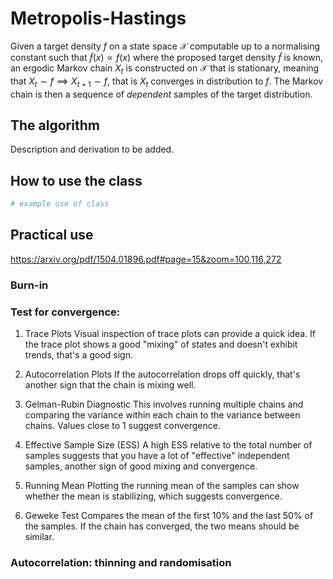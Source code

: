 # Metropolis-Hastings
Given a target density $f$ on a state space $\mathcal{X}$ computable up to a normalising constant such that $\tilde{f}(x) \propto f(x)$ where the proposed target density $\tilde{f}$ is known, an ergodic Markov chain $X_t$ is constructed on $\mathcal{X}$ that is stationary, meaning that $X_t \sim f \implies X_{t+1} \sim f$, that is $X_t$ converges in distribution to $f$. The Markov chain is then a sequence of _dependent_ samples of the target distribution.

## The algorithm
Description and derivation to be added.


## How to use the class
```python
# example use of class
```


## Practical use
https://arxiv.org/pdf/1504.01896.pdf#page=15&zoom=100,116,272
### Burn-in
### Test for convergence:
1. Trace Plots
Visual inspection of trace plots can provide a quick idea. If the trace plot shows a good "mixing" of states and doesn't exhibit trends, that's a good sign.

2. Autocorrelation Plots
If the autocorrelation drops off quickly, that's another sign that the chain is mixing well.

3. Gelman-Rubin Diagnostic
This involves running multiple chains and comparing the variance within each chain to the variance between chains. Values close to 1 suggest convergence.

4. Effective Sample Size (ESS)
A high ESS relative to the total number of samples suggests that you have a lot of "effective" independent samples, another sign of good mixing and convergence.

5. Running Mean
Plotting the running mean of the samples can show whether the mean is stabilizing, which suggests convergence.

6. Geweke Test
Compares the mean of the first 10% and the last 50% of the samples. If the chain has converged, the two means should be similar.
### Autocorrelation: thinning and randomisation


